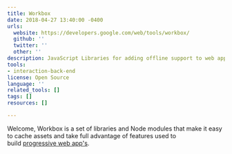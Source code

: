 ```yaml
---
title: Workbox
date: 2018-04-27 13:40:00 -0400
urls:
  website: https://developers.google.com/web/tools/workbox/
  github: ''
  twitter: ''
  other: ''
description: JavaScript Libraries for adding offline support to web apps
tools:
- interaction-back-end
license: Open Source
language: ''
related_tools: []
tags: []
resources: []

---
```

Welcome, Workbox is a set of libraries and Node modules that make it easy to cache assets and take full advantage of features used to build [progressive web app's](https://developers.google.com/web/progressive-web-apps/).
